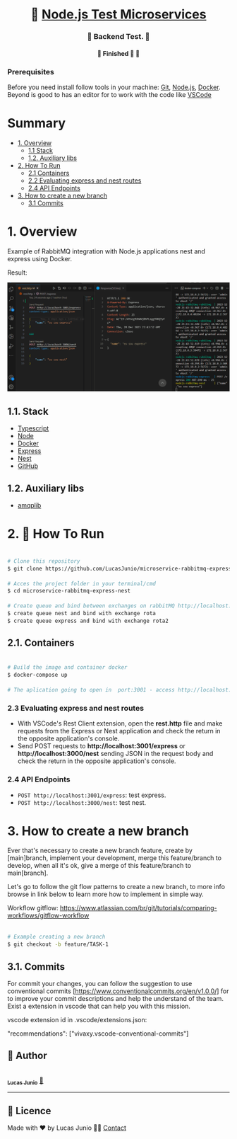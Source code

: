 <h1 align="center">
     🐙 <a href="#" alt=""> Node.js Test Microservices</a>
</h1>

<h3 align="center">
    🧪 Backend Test. 💚
</h3>

<h4 align="center">
	🚧   Finished 🚀 🚧
</h4>

### Prerequisites

Before you need install follow tools in your machine:
[Git](https://git-scm.com), [Node.js](https://nodejs.org/en/), [Docker](https://www.docker.com/resources/what-container).
Beyond is good to has an editor for to work with the code like [VSCode](https://code.visualstudio.com/)

# Summary

- [1. Overview](#1-overview)
  - [1.1 Stack](#11-stack)
  - [1.2. Auxiliary libs](#12-auxiliary-libs)
- [2. How To Run](#2-🔬-how-to-run)
  - [2.1 Containers](#21-containers)
  - [2.2 Evaluating express and nest routes](#22-evaluating)
  - [2.4 API Endpoints](#24-endpoints)
- [3. How to create a new branch](#3-new-branch)
  - [3.1 Commits](#31-commits)


# 1. Overview

Example of RabbitMQ integration with Node.js applications nest and express using Docker.

Result:

![API](.docs/gifs/main.gif)

## 1.1. Stack

- [Typescript](https://www.typescriptlang.org/.docs/handbook/typescript-in-5-minutes.html)
- [Node](https://nodejs.org/en/about/)
- [Docker](https://www.docker.com/resources/what-container)
- [Express](https://expressjs.com/)
- [Nest](https://nestjs.com/)
- [GitHub](https://github.com/)

## 1.2. Auxiliary libs

- [amqplib](https://www.npmjs.com/package/amqplib)

# 2. 🔬 How To Run

```bash

# Clone this repository
$ git clone https://github.com/LucasJunio/microservice-rabbitmq-express-nest.git

# Acces the project folder in your terminal/cmd
$ cd microservice-rabbitmq-express-nest

# Create queue and bind between exchanges on rabbitMQ http://localhost:15672
$ create queue nest and bind with exchange rota
$ create queue express and bind with exchange rota2


```

## 2.1. Containers

```bash

# Build the image and container docker
$ docker-compose up

# The aplication going to open in  port:3001 - access http://localhost:3001 and port:3000 - access http://localhost:3000

```

### 2.3 Evaluating express and nest routes

- With VSCode's Rest Client extension, open the **rest.http** file and make requests from the Express or Nest application and check the return in the opposite application's console.
- Send POST requests to **http://localhost:3001/express** or **http://localhost:3000/nest** sending JSON in the request body and check the return in the opposite application's console.

### 2.4 API Endpoints

- `POST http://localhost:3001/express`: test express.
- `POST http://localhost:3000/nest`: test nest.

# 3. How to create a new branch

Ever that's necessary to create a new branch feature, create by [main]branch, implement your development, merge this feature/branch to develop, when all it's ok, give a merge of this feature/branch to main[branch].

Let's go to follow the git flow patterns to create a new branch, to more info browse in link below to learn more how to implement in simple way.

Workflow gitflow: https://www.atlassian.com/br/git/tutorials/comparing-workflows/gitflow-workflow

```bash

# Example creating a new branch
$ git checkout -b feature/TASK-1

```

## 3.1. Commits

For commit your changes, you can follow the suggestion to use conventional commits [https://www.conventionalcommits.org/en/v1.0.0/] for to improve your commit descriptions and help the understand of the team. Exist a extension in vscode that can help you with this mission.

vscode extension id in .vscode/extensions.json:

"recommendations": ["vivaxy.vscode-conventional-commits"]

## 🦸 Author

<a href="https://madaztec.com/">
 <img style="border-radius: 50%;" src="https://avatars1.githubusercontent.com/u/20959222?s=460&u=18b10f7fb7d2aca87ee0589d1825e754c67d222b&v=4" width="100px;" alt=""/>
 <br />
 <sub><b>Lucas Junio</b></sub></a> <a href="https://madaztec.com/" title="Madaztec">🚀</a>
 <br />

---

## 📝 Licence

Made with ❤️ by Lucas Junio 👋🏽 [Contact](https://www.linkedin.com/in/lucas-junio/)
